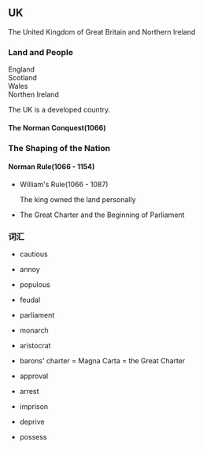 ## UK
The United Kingdom of Great Britain and Northern Ireland

### Land and People

England  
Scotland  
Wales  
Northen Ireland  

The UK is a developed country.  

#### The Norman Conquest(1066)

### The Shaping of the Nation

#### Norman Rule(1066 - 1154)

- William's Rule(1066 - 1087)

  The king owned the land personally

- The Great Charter and the Beginning of Parliament

### 词汇

- cautious
- annoy
- populous

- feudal
- parliament
- monarch
- aristocrat
- barons' charter = Magna Carta = the Great Charter
- approval
- arrest
- imprison
- deprive
- possess